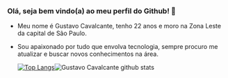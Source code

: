 ### Olá, seja bem vindo(a) ao meu perfil do Github! 👋

- Meu nome é Gustavo Cavalcante, tenho 22 anos e moro na Zona Leste da capital de São Paulo.
- Sou apaixonado por tudo que envolva tecnologia, sempre procuro me atualizar e buscar novos conhecimentos na área. 

   [![Top Langs](https://github-readme-stats.vercel.app/api/top-langs/?username=gustavocavalcant&layout=compact&theme=tokyonight)](https://github.com/gustavocavalcant/github-readme-stats)![Gustavo Cavalcante github stats](https://github-readme-stats.vercel.app/api?username=gustavocavalcant&theme=tokyonight&show_icons=true) 

<!--
**GustavoCavalcant/GustavoCavalcant** is a ✨ _special_ ✨ repository because its `README.md` (this file) appears on your GitHub profile.

Here are some ideas to get you started:

- 🔭 I’m currently working on ...
- 🌱 I’m currently learning ...
- 👯 I’m looking to collaborate on ...
- 🤔 I’m looking for help with ...
- 💬 Ask me about ...
- 📫 How to reach me: ...
- 😄 Pronouns: ...
- ⚡ Fun fact: ...
-->
